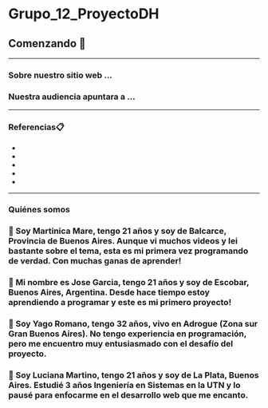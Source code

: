 # Grupo_12_ProyectoDH
## Comenzando 🚀
***
### Sobre nuestro sitio web ...

### Nuestra audiencia apuntara a ...
***
### Referencias📋

* 
* 
* 
* 
* 
***
### Quiénes somos

### 📌 Soy Martinica Mare, tengo 21 años y soy de Balcarce, Provincia de Buenos Aires. Aunque vi muchos videos y lei bastante sobre el tema, esta es mi primera vez programando de verdad. Con muchas ganas de aprender!
### 📌 Mi nombre es Jose Garcia, tengo 21 años y soy de Escobar, Buenos Aires, Argentina. Desde hace tiempo estoy aprendiendo a programar y este es mi primero proyecto!
### 📌 Soy Yago Romano, tengo 32 años, vivo en Adrogue (Zona sur Gran Buenos Aires). No tengo experiencia en programación, pero me encuentro muy entusiasmado con el desafío del proyecto.
### 📌 Soy Luciana Martino, tengo 21 años y soy de La Plata, Buenos Aires. Estudié 3 años Ingeniería en Sistemas en la UTN y lo pausé para enfocarme en el desarrollo web que me encanto.
